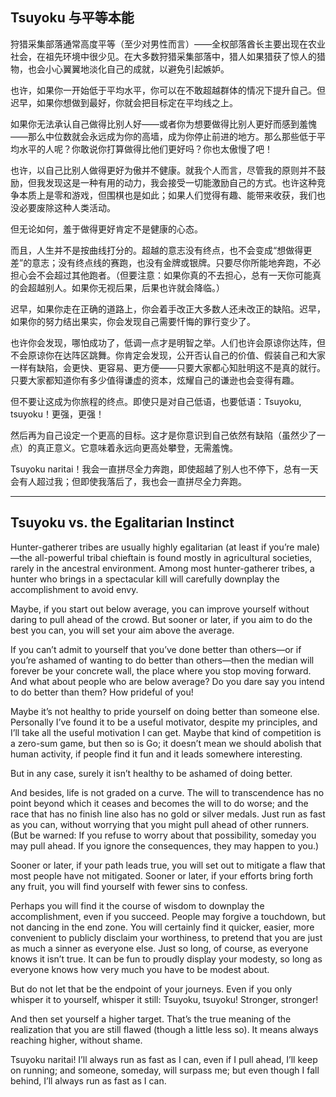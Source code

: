 ## Tsuyoku 与平等本能

狩猎采集部落通常高度平等（至少对男性而言）——全权部落酋长主要出现在农业社会，在祖先环境中很少见。在大多数狩猎采集部落中，猎人如果猎获了惊人的猎物，也会小心翼翼地淡化自己的成就，以避免引起嫉妒。

也许，如果你一开始低于平均水平，你可以在不敢超越群体的情况下提升自己。但迟早，如果你想做到最好，你就会把目标定在平均线之上。

如果你无法承认自己做得比别人好——或者你为想要做得比别人更好而感到羞愧——那么中位数就会永远成为你的高墙，成为你停止前进的地方。那么那些低于平均水平的人呢？你敢说你打算做得比他们更好吗？你也太傲慢了吧！

也许，以自己比别人做得更好为傲并不健康。就我个人而言，尽管我的原则并不鼓励，但我发现这是一种有用的动力，我会接受一切能激励自己的方式。也许这种竞争本质上是零和游戏，但围棋也是如此；如果人们觉得有趣、能带来收获，我们也没必要废除这种人类活动。

但无论如何，羞于做得更好肯定不是健康的心态。

而且，人生并不是按曲线打分的。超越的意志没有终点，也不会变成“想做得更差”的意志；没有终点线的赛跑，也没有金牌或银牌。只要尽你所能地奔跑，不必担心会不会超过其他跑者。（但要注意：如果你真的不去担心，总有一天你可能真的会超越别人。如果你无视后果，后果也许就会降临。）

迟早，如果你走在正确的道路上，你会着手改正大多数人还未改正的缺陷。迟早，如果你的努力结出果实，你会发现自己需要忏悔的罪行变少了。

也许你会发现，哪怕成功了，低调一点才是明智之举。人们也许会原谅你达阵，但不会原谅你在达阵区跳舞。你肯定会发现，公开否认自己的价值、假装自己和大家一样有缺陷，会更快、更容易、更方便——只要大家都心知肚明这不是真的就行。只要大家都知道你有多少值得谦虚的资本，炫耀自己的谦逊也会变得有趣。

但不要让这成为你旅程的终点。即使只是对自己低语，也要低语：Tsuyoku, tsuyoku！更强，更强！

然后再为自己设定一个更高的目标。这才是你意识到自己依然有缺陷（虽然少了一点）的真正意义。它意味着永远向更高处攀登，无需羞愧。

Tsuyoku naritai！我会一直拼尽全力奔跑，即使超越了别人也不停下，总有一天会有人超过我；但即使我落后了，我也会一直拼尽全力奔跑。

---

## Tsuyoku vs. the Egalitarian Instinct

Hunter-gatherer tribes are usually highly egalitarian (at least if you’re male)—the all-powerful tribal chieftain is found mostly in agricultural societies, rarely in the ancestral environment. Among most hunter-gatherer tribes, a hunter who brings in a spectacular kill will carefully downplay the accomplishment to avoid envy.

Maybe, if you start out below average, you can improve yourself without daring to pull ahead of the crowd. But sooner or later, if you aim to do the best you can, you will set your aim above the average.

If you can’t admit to yourself that you’ve done better than others—or if you’re ashamed of wanting to do better than others—then the median will forever be your concrete wall, the place where you stop moving forward. And what about people who are below average? Do you dare say you intend to do better than them? How prideful of you!

Maybe it’s not healthy to pride yourself on doing better than someone else. Personally I’ve found it to be a useful motivator, despite my principles, and I’ll take all the useful motivation I can get. Maybe that kind of competition is a zero-sum game, but then so is Go; it doesn’t mean we should abolish that human activity, if people find it fun and it leads somewhere interesting.

But in any case, surely it isn’t healthy to be ashamed of doing better.

And besides, life is not graded on a curve. The will to transcendence has no point beyond which it ceases and becomes the will to do worse; and the race that has no finish line also has no gold or silver medals. Just run as fast as you can, without worrying that you might pull ahead of other runners. (But be warned: If you refuse to worry about that possibility, someday you may pull ahead. If you ignore the consequences, they may happen to you.)

Sooner or later, if your path leads true, you will set out to mitigate a flaw that most people have not mitigated. Sooner or later, if your efforts bring forth any fruit, you will find yourself with fewer sins to confess.

Perhaps you will find it the course of wisdom to downplay the accomplishment, even if you succeed. People may forgive a touchdown, but not dancing in the end zone. You will certainly find it quicker, easier, more convenient to publicly disclaim your worthiness, to pretend that you are just as much a sinner as everyone else. Just so long, of course, as everyone knows it isn’t true. It can be fun to proudly display your modesty, so long as everyone knows how very much you have to be modest about.

But do not let that be the endpoint of your journeys. Even if you only whisper it to yourself, whisper it still: Tsuyoku, tsuyoku! Stronger, stronger!

And then set yourself a higher target. That’s the true meaning of the realization that you are still flawed (though a little less so). It means always reaching higher, without shame.

Tsuyoku naritai! I’ll always run as fast as I can, even if I pull ahead, I’ll keep on running; and someone, someday, will surpass me; but even though I fall behind, I’ll always run as fast as I can.
